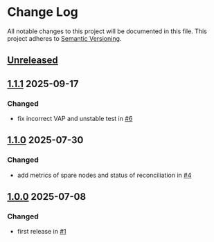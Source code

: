 # Change Log

All notable changes to this project will be documented in this file.
This project adheres to [Semantic Versioning](http://semver.org/).

## [Unreleased]

## [1.1.1] 2025-09-17

### Changed

- fix incorrect VAP and unstable test in [#6](https://github.com/cybozu-go/nyallocator/pull/6)

## [1.1.0] 2025-07-30

### Changed

- add metrics of spare nodes and status of reconciliation in [#4](https://github.com/cybozu-go/nyallocator/pull/4)

## [1.0.0] 2025-07-08

### Changed

- first release in [#1](https://github.com/cybozu-go/nyallocator/pull/1)

[Unreleased]: https://github.com/cybozu-go/nyallocator/compare/v1.1.1...HEAD
[1.1.1]: https://github.com/cybozu-go/nyallocator/compare/v1.1.0...v1.1.1
[1.1.0]: https://github.com/cybozu-go/nyallocator/compare/v1.0.0...v1.1.0
[1.0.0]: https://github.com/cybozu-go/nyallocator/compare/43fd6a4d6ae34f05fc74c0ba9165574c84f0638f...v1.0.0
